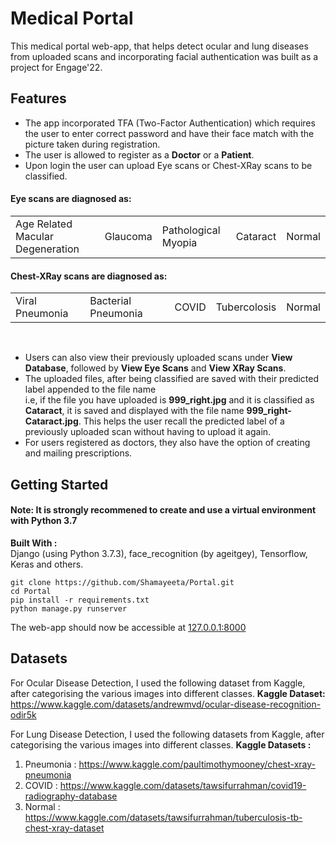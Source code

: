 # Medical Portal
This medical portal web-app, that helps detect ocular and lung diseases from uploaded scans and incorporating facial authentication was built as a project for Engage'22.
## Features
- The app incorporated TFA (Two-Factor Authentication) which requires the user to enter correct password and have their face match with the picture taken during registration.
- The user is allowed to register as a <b>Doctor</b> or a <b>Patient</b>.
- Upon login the user can upload Eye scans or Chest-XRay scans to be classified. <br>
#### Eye scans are diagnosed as:
 <table><tr><td>Age Related Macular Degeneration</td><td>Glaucoma</td><td>Pathological Myopia<td>Cataract</td><td>Normal</td></tr></table>
 
#### Chest-XRay scans are diagnosed as:
 <table><tr><td>Viral Pneumonia</td><td>Bacterial Pneumonia</td><td>COVID<td> Tubercolosis</td><td>Normal</td></tr></table><br>

- Users can also view their previously uploaded scans under <b>View Database</b>, followed by <b>View Eye Scans</b> and <b>View XRay Scans</b>. 
- The uploaded files, after being classified are saved with their predicted label appended to the file name<br> i.e, if the file you have uploaded is <b>999_right.jpg</b> and it is classified as <b>Cataract</b>, it is saved and displayed with the file name <b>999_right-Cataract.jpg</b>. This helps the user recall the predicted label of a previously uploaded scan without having to upload it again.
- For users registered as doctors, they also have the option of creating and mailing prescriptions.
## Getting Started
#### Note:  It is strongly recommened to create and use a virtual environment with Python 3.7
<b>Built With :</b> <br>Django (using Python 3.7.3), face_recognition (by ageitgey), Tensorflow, Keras and others.
<br>
```shell
git clone https://github.com/Shamayeeta/Portal.git
cd Portal
pip install -r requirements.txt
python manage.py runserver
```
The web-app should now be accessible at <a href="127.0.0.1:8000">127.0.0.1:8000</a>
## Datasets 
 For Ocular Disease Detection, I used the following dataset from Kaggle, after categorising the various images into  different classes. 
<b>Kaggle Dataset:</b><a> https://www.kaggle.com/datasets/andrewmvd/ocular-disease-recognition-odir5k</a>


 For Lung Disease Detection, I used the following datasets from Kaggle, after categorising the various images into  different classes. 
<b>Kaggle Datasets :</b>
 1. Pneumonia :<a> https://www.kaggle.com/paultimothymooney/chest-xray-pneumonia</a>
 2. COVID : <a> https://www.kaggle.com/datasets/tawsifurrahman/covid19-radiography-database</a>
 3.  Normal :<a> https://www.kaggle.com/datasets/tawsifurrahman/tuberculosis-tb-chest-xray-dataset</a>
